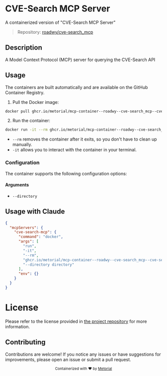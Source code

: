 
# CVE-Search MCP Server

A containerized version of "CVE-Search MCP Server"

> Repository: [roadwy/cve-search_mcp](https://github.com/roadwy/cve-search_mcp)

## Description

A Model Context Protocol (MCP) server for querying the CVE-Search API


## Usage

The containers are built automatically and are available on the GitHub Container Registry.

1. Pull the Docker image:

```bash
docker pull ghcr.io/metorial/mcp-container--roadwy--cve-search_mcp--cve-search-mcp
```

2. Run the container:

```bash
docker run -it --rm ghcr.io/metorial/mcp-container--roadwy--cve-search_mcp--cve-search-mcp 
```

- `--rm` removes the container after it exits, so you don't have to clean up manually.
- `-it` allows you to interact with the container in your terminal.


### Configuration

The container supports the following configuration options:


#### Arguments

- `--directory`






## Usage with Claude

```json
{
  "mcpServers": {
    "cve-search-mcp": {
      "command": "docker",
      "args": [
        "run",
        "-it",
        "--rm",
        "ghcr.io/metorial/mcp-container--roadwy--cve-search_mcp--cve-search-mcp",
        "--directory directory"
      ],
      "env": {}
    }
  }
}
```

# License

Please refer to the license provided in [the project repository](https://github.com/roadwy/cve-search_mcp) for more information.

## Contributing

Contributions are welcome! If you notice any issues or have suggestions for improvements, please open an issue or submit a pull request.

<div align="center">
  <sub>Containerized with ❤️ by <a href="https://metorial.com">Metorial</a></sub>
</div>
  